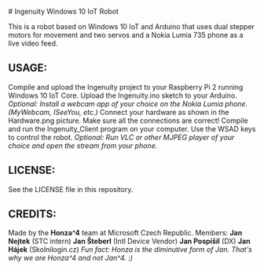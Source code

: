 # Ingenuity Windows 10 IoT Robot

This is a robot based on Windows 10 IoT and Arduino that uses dual stepper motors for movement and two servos and a Nokia Lumia 735 phone as a live video feed.

## USAGE:

Compile and upload the Ingenuity project to your Raspberry Pi 2 running Windows 10 IoT Core.
Upload the Ingenuity.ino sketch to your Arduino.
*Optional: Install a webcam app of your choice on the Nokia Lumia phone. (MyWebcam, ISeeYou, etc.)*
Connect your hardware as shown in the Hardware.png picture. Make sure all the connections are correct!
Compile and run the Ingenuity_Client program on your computer. Use the WSAD keys to control the robot.
*Optional: Run VLC or other MJPEG player of your choice and open the stream from your phone.*

## LICENSE:

See the LICENSE file in this repository.

## CREDITS:

Made by the **Honza^4** team at Microsoft Czech Republic.
Members:
**Jan Nejtek** (STC intern)
**Jan Šteberl** (Intl Device Vendor)
**Jan Pospíšil** (DX)
**Jan Hájek** (Skolnilogin.cz)
*Fun fact: Honza is the diminutive form of Jan. That's why we are Honza^4 and not Jan^4. :)*